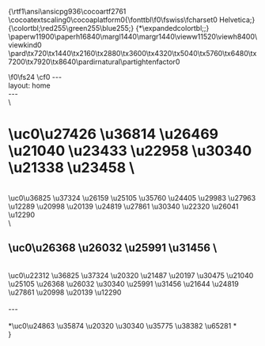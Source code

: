 {\rtf1\ansi\ansicpg936\cocoartf2761
\cocoatextscaling0\cocoaplatform0{\fonttbl\f0\fswiss\fcharset0 Helvetica;}
{\colortbl;\red255\green255\blue255;}
{\*\expandedcolortbl;;}
\paperw11900\paperh16840\margl1440\margr1440\vieww11520\viewh8400\viewkind0
\pard\tx720\tx1440\tx2160\tx2880\tx3600\tx4320\tx5040\tx5760\tx6480\tx7200\tx7920\tx8640\pardirnatural\partightenfactor0

\f0\fs24 \cf0 ---\
layout: home\
---\
\
# \uc0\u27426 \u36814 \u26469 \u21040 \u23433 \u22958 \u30340 \u21338 \u23458 \
\
\uc0\u36825 \u37324 \u26159 \u25105 \u35760 \u24405 \u29983 \u27963 \u12289 \u20998 \u20139 \u24819 \u27861 \u30340 \u22320 \u26041 \u12290 \
\
## \uc0\u26368 \u26032 \u25991 \u31456 \
\
\uc0\u22312 \u36825 \u37324 \u20320 \u21487 \u20197 \u30475 \u21040 \u25105 \u26368 \u26032 \u30340 \u25991 \u31456 \u21644 \u24819 \u27861 \u20998 \u20139 \u12290 \
\
---\
\
*\uc0\u24863 \u35874 \u20320 \u30340 \u35775 \u38382 \u65281 *\
}